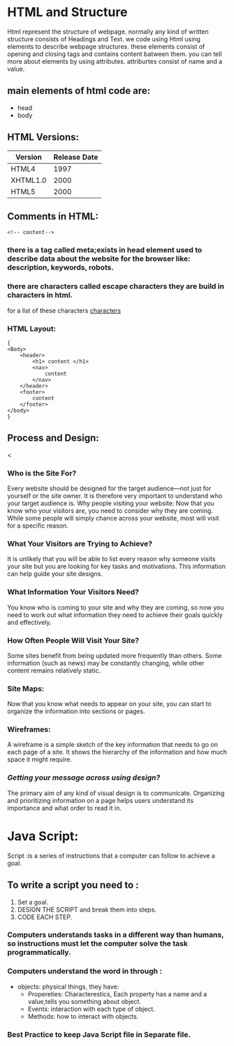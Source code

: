 # HTML and Structure
Html represent the structure of webpage.
normally any kind of written structure consists of Headings and Text.
we code using Html using elements to describe webpage structures.
these elements consist of opening and closing tags and contains content batween them.
you can tell more about elements by using attributes.
attriburtes consist of name and a value.
## main elements of html code are: 
* head 
* body 

## HTML Versions:

| Version| Release Date|
|--------|-------------|
|HTML4 | 1997 |
|XHTML1.0 | 2000|
|HTML5 | 2000|

## Comments in HTML:
`<!-- content-->` 
### there is a tag called meta;exists in head element used to describe data about the website for the browser like: description, keywords, robots.

### there are characters called escape characters they are build in characters in html.
for a list of these characters [characters](https://www.w3schools.com/html/html_symbols.asp)

### HTML Layout:
```
{
<Body>
    <header>
        <h1> content </h1>
        <nav>
            content
        </nav>
    </header>
    <footer>
        content
    </footer>
</body> 
}
```

## Process and Design:
<
 ### Who is the Site For?
 Every website should be designed for the target audience—not just for yourself or the site owner. It is therefore very important to
understand who your target audience is. Why people visiting your website: Now that you know who your visitors are, you need to consider why they are coming. While some people will simply chance across your
website, most will visit for a specific reason.

### What Your Visitors are Trying to Achieve?
It is unlikely that you will be able to list every reason why someone visits your site but you are looking for key tasks and motivations. This
information can help guide your site designs.

### What Information Your Visitors Need?
You know who is coming to your site and why they are coming, so now you need to work out what information they need to achieve their goals quickly and effectively.

### How Often People Will Visit Your Site?
Some sites benefit from being updated more frequently than others. Some information (such as news) may be constantly changing, while other content remains relatively static.

### Site Maps:
Now that you know what needs to appear on your site, you can start to organize the information into sections or pages.

### Wireframes:
A wireframe is a simple sketch of the key information that needs to go on each page of a site. It shows the hierarchy of the information and how much space it might require.

### *Getting your message across using design?*
The primary aim of any kind of visual design is to communicate. Organizing and prioritizing information on a page helps users understand
its importance and what order to read it in.

# Java Script:
Script
:is a series of instructions that a
computer can follow to achieve a goal.

## To write a script you need to :
1. Set a goal.
2. DESIGN THE SCRIPT and break them into steps.
3. CODE EACH STEP.

### Computers understands tasks in a different way than humans, so instructions must let the computer solve the task programmatically.

### Computers understand the word in through :
 - objects: physical things, they have:
   - Propereties: Characterestics, Each property has a name and a value,tells you something about object. 
   - Events: interaction with each type of object.
   - Methods: how to interact with objects.


### Best Practice to keep Java Script file in Separate file.











